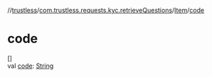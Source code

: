 //[trustless](../../../index.md)/[com.trustless.requests.kyc.retrieveQuestions](../index.md)/[Item](index.md)/[code](code.md)

# code

[]\
val [code](code.md): [String](https://kotlinlang.org/api/latest/jvm/stdlib/kotlin/-string/index.html)
